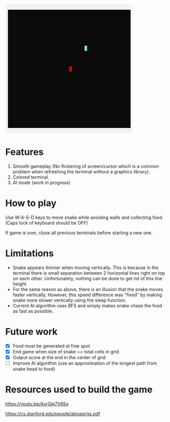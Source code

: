 ![](Media/UpdatedSnakeGif.gif)

# Features #
1. Smooth gameplay (No flickering of screen/cursor which is a common problem when refreshing the terminal without a graphics library).
2. Colored terminal.
3. AI mode (work in progress)

# How to play #
Use W-A-S-D keys to move snake while avoiding walls and collecting food. (Caps lock of keyboard should be OFF)

If game is over, close all previous terminals before starting a new one.

# Limitations # 
- Snake appears thinner when moving vertically. This is because in the terminal there is small separation between 2 horizontal lines right on top on each other. Unfortunately, nothing can be done to get rid of this line height. 
- For the same reason as above, there is an illusion that the snake moves faster vertically. However, this speed difference was "fixed" by making snake more slower vertically using the sleep function. 
- Current AI algorithm uses BFS and simply makes snake chase the food as fast as possible.

# Future work #
- [x] Food must be generated at free spot
- [x] End game when size of snake ==  total cells in grid
- [x] Output score at the end in the center of grid
- [ ] Improve AI algorithm (use an approximation of the longest path from snake head to food)

# Resources used to build the game #
https://youtu.be/AxrQje7V65o 

https://cs.stanford.edu/people/abisee/gs.pdf
